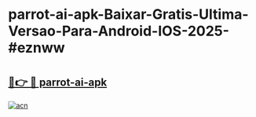 # parrot-ai-apk-Baixar-Gratis-Ultima-Versao-Para-Android-IOS-2025-#eznww

# <h2><a href="https://ainizakaria.my?title=parrot-ai-apk&ref=24M">🔗👉 🔴 parrot-ai-apk</a></h2>

[![acn](https://github.com/user-attachments/assets/0f9c940e-d8b0-45ae-aac7-cd30a18b3e1c)](https://ainizakaria.my?title=parrot-ai-apk&ref=24M)

